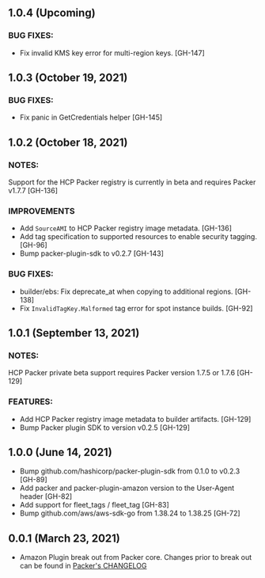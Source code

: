 ## 1.0.4 (Upcoming)

### BUG FIXES:
* Fix invalid KMS key error for multi-region keys. [GH-147]

## 1.0.3 (October 19, 2021)

### BUG FIXES:
* Fix panic in GetCredentials helper [GH-145]


## 1.0.2 (October 18, 2021)

### NOTES:
Support for the HCP Packer registry is currently in beta and requires
Packer v1.7.7 [GH-136]

### IMPROVEMENTS
* Add `SourceAMI` to HCP Packer registry image metadata. [GH-136]
* Add tag specification to supported resources to enable security tagging.
    [GH-96]
* Bump packer-plugin-sdk to v0.2.7 [GH-143]

### BUG FIXES:
* builder/ebs: Fix deprecate_at when copying to additional regions. [GH-138]
* Fix `InvalidTagKey.Malformed` tag error for spot instance builds. [GH-92]


## 1.0.1 (September 13, 2021)

### NOTES:
HCP Packer private beta support requires Packer version 1.7.5 or 1.7.6 [GH-129]

### FEATURES:
* Add HCP Packer registry image metadata to builder artifacts. [GH-129]
* Bump Packer plugin SDK to version v0.2.5 [GH-129]

## 1.0.0 (June 14, 2021)

* Bump github.com/hashicorp/packer-plugin-sdk from 0.1.0 to v0.2.3 [GH-89]
* Add packer and packer-plugin-amazon version to the User-Agent header [GH-82]
* Add support for fleet_tags / fleet_tag [GH-83]
* Bump github.com/aws/aws-sdk-go from 1.38.24 to 1.38.25 [GH-72]

## 0.0.1 (March 23, 2021)

* Amazon Plugin break out from Packer core. Changes prior to break out can be found in [Packer's CHANGELOG](https://github.com/hashicorp/packer/blob/master/CHANGELOG.md)
